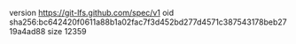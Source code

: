version https://git-lfs.github.com/spec/v1
oid sha256:bc642420f0611a88b1a02fac7f3d452bd277d4571c387543178beb2719a4ad88
size 12359
